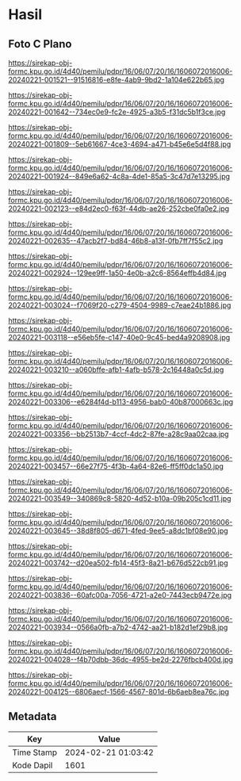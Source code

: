 # Hasil

## Foto C Plano

https://sirekap-obj-formc.kpu.go.id/4d40/pemilu/pdpr/16/06/07/20/16/1606072016006-20240221-001521--91516816-e8fe-4ab9-9bd2-1a104e622b65.jpg

https://sirekap-obj-formc.kpu.go.id/4d40/pemilu/pdpr/16/06/07/20/16/1606072016006-20240221-001642--734ec0e9-fc2e-4925-a3b5-f31dc5b1f3ce.jpg

https://sirekap-obj-formc.kpu.go.id/4d40/pemilu/pdpr/16/06/07/20/16/1606072016006-20240221-001809--5eb61667-4ce3-4694-a471-b45e6e5d4f88.jpg

https://sirekap-obj-formc.kpu.go.id/4d40/pemilu/pdpr/16/06/07/20/16/1606072016006-20240221-001924--849e6a62-4c8a-4de1-85a5-3c47d7e13295.jpg

https://sirekap-obj-formc.kpu.go.id/4d40/pemilu/pdpr/16/06/07/20/16/1606072016006-20240221-002123--e84d2ec0-f63f-44db-ae26-252cbe0fa0e2.jpg

https://sirekap-obj-formc.kpu.go.id/4d40/pemilu/pdpr/16/06/07/20/16/1606072016006-20240221-002635--47acb2f7-bd84-46b8-a13f-0fb7ff7f55c2.jpg

https://sirekap-obj-formc.kpu.go.id/4d40/pemilu/pdpr/16/06/07/20/16/1606072016006-20240221-002924--129ee9ff-1a50-4e0b-a2c6-8564effb4d84.jpg

https://sirekap-obj-formc.kpu.go.id/4d40/pemilu/pdpr/16/06/07/20/16/1606072016006-20240221-003024--f7069f20-c279-4504-9989-c7eae24b1886.jpg

https://sirekap-obj-formc.kpu.go.id/4d40/pemilu/pdpr/16/06/07/20/16/1606072016006-20240221-003118--e56eb5fe-c147-40e0-9c45-bed4a9208908.jpg

https://sirekap-obj-formc.kpu.go.id/4d40/pemilu/pdpr/16/06/07/20/16/1606072016006-20240221-003210--a060bffe-afb1-4afb-b578-2c16448a0c5d.jpg

https://sirekap-obj-formc.kpu.go.id/4d40/pemilu/pdpr/16/06/07/20/16/1606072016006-20240221-003306--e6284f4d-b113-4956-bab0-40b87000663c.jpg

https://sirekap-obj-formc.kpu.go.id/4d40/pemilu/pdpr/16/06/07/20/16/1606072016006-20240221-003356--bb2513b7-4ccf-4dc2-87fe-a28c9aa02caa.jpg

https://sirekap-obj-formc.kpu.go.id/4d40/pemilu/pdpr/16/06/07/20/16/1606072016006-20240221-003457--66e27f75-4f3b-4a64-82e6-ff5ff0dc1a50.jpg

https://sirekap-obj-formc.kpu.go.id/4d40/pemilu/pdpr/16/06/07/20/16/1606072016006-20240221-003549--340869c8-5820-4d52-b10a-09b205c1cd11.jpg

https://sirekap-obj-formc.kpu.go.id/4d40/pemilu/pdpr/16/06/07/20/16/1606072016006-20240221-003645--38d8f805-d671-4fed-9ee5-a8dc1bf08e90.jpg

https://sirekap-obj-formc.kpu.go.id/4d40/pemilu/pdpr/16/06/07/20/16/1606072016006-20240221-003742--d20ea502-fb14-45f3-8a21-b676d522cb91.jpg

https://sirekap-obj-formc.kpu.go.id/4d40/pemilu/pdpr/16/06/07/20/16/1606072016006-20240221-003836--60afc00a-7056-4721-a2e0-7443ecb9472e.jpg

https://sirekap-obj-formc.kpu.go.id/4d40/pemilu/pdpr/16/06/07/20/16/1606072016006-20240221-003934--0566a0fb-a7b2-4742-aa21-b182d1ef29b8.jpg

https://sirekap-obj-formc.kpu.go.id/4d40/pemilu/pdpr/16/06/07/20/16/1606072016006-20240221-004028--f4b70dbb-36dc-4955-be2d-2276fbcb400d.jpg

https://sirekap-obj-formc.kpu.go.id/4d40/pemilu/pdpr/16/06/07/20/16/1606072016006-20240221-004125--6806aecf-1566-4567-801d-6b6aeb8ea76c.jpg


## Metadata

| Key        | Value               |
| ---------- | ------------------- |
| Time Stamp | 2024-02-21 01:03:42 |
| Kode Dapil | 1601                |



